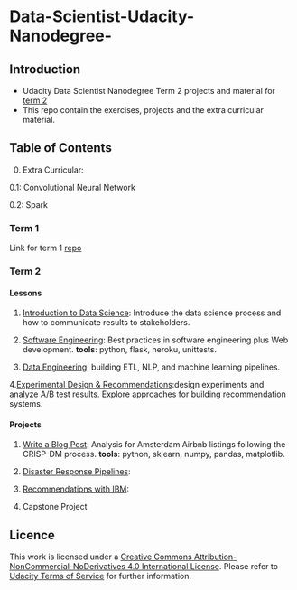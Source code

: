 # Data-Scientist-Udacity-Nanodegree-

## Introduction
* Udacity Data Scientist Nanodegree Term 2 projects and material
for [term 2](https://github.com/nesreensada/Data-Scientist-Udacity-Nanodegree-Term2)
* This repo contain the exercises, projects and the extra curricular material.

## Table of Contents
0. Extra Curricular:

  0.1: Convolutional Neural Network

  0.2: Spark

### Term 1

Link for term 1 [repo](https://github.com/nesreensada/Data-Scientist-Udacity-Nanodegree-Term1/)

### Term 2

#### Lessons 

1. [Introduction to Data Science](https://github.com/nesreensada/Data-Scientist-Udacity-Nanodegree-Term2/tree/master/lessons/CRISP_DM): Introduce the data science process and how to communicate results to stakeholders.

2. [Software Engineering](https://github.com/nesreensada/Data-Scientist-Udacity-Nanodegree-Term2/tree/master/lessons/WebDevelopment): Best practices in software engineering plus Web development. **tools**: python, flask, heroku, unittests.

3. [Data Engineering](https://github.com/nesreensada/Data-Scientist-Udacity-Nanodegree-Term2/tree/master/lessons/Data%20Engineering): building ETL, NLP, and machine learning pipelines.

4.[Experimental Design & Recommendations](https://github.com/nesreensada/Data-Scientist-Udacity-Nanodegree-Term2/tree/master/lessons/Experimental_Design_%26_Recommendations):design experiments and analyze A/B test results. Explore approaches for building recommendation systems. 

#### Projects

1. [Write a Blog Post](https://github.com/nesreensada/Data-Scientist-Udacity-Nanodegree-Term2/tree/master/Write_BlogPost): Analysis for Amsterdam Airbnb listings following the CRISP-DM process. **tools**: python, sklearn, numpy, pandas, matplotlib.

2. [Disaster Response Pipelines](https://github.com/nesreensada/Data-Scientist-Udacity-Nanodegree-Term2/tree/master/Disaster_Pipeline%20):

3. [Recommendations with IBM](https://github.com/nesreensada/Data-Scientist-Udacity-Nanodegree-Term2/tree/master/Recommendations_with_IBM):

4. Capstone Project

## Licence 
This work is licensed under a [Creative Commons Attribution-NonCommercial-NoDerivatives 4.0 International License](https://creativecommons.org/licenses/by-nc-nd/4.0/). Please refer to [Udacity Terms of Service](https://www.udacity.com/legal) for further information.

